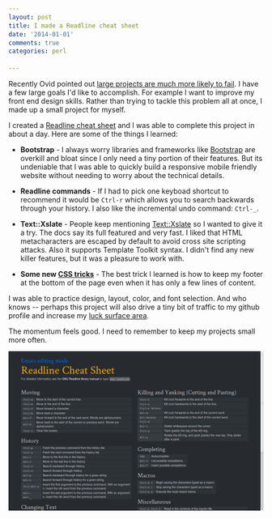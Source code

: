 ```yaml
---
layout: post
title: I made a Readline cheat sheet
date: '2014-01-01'
comments: true
categories: perl

---
```


Recently Ovid pointed out [large projects are much more likely to fail](http://blogs.perl.org/users/ovid/2014/01/ditching-a-language.html).
I have a few large goals I'd like to accomplish.  For example I want to improve
my front end design skills.  Rather than trying to tackle this problem all
at once, I made up a small project for myself.

I created a [Readline cheat sheet](http://readline.kablamo.org/emacs.html) and
I was able to complete this project in about a day.  Here are some
of the things I learned:

 * **Bootstrap** - I always worry libraries and frameworks like
[Bootstrap](http://getbootstrap.com) are overkill and bloat since I only need
a tiny portion of their features.  But its undeniable that I was able to quickly
build a responsive mobile friendly website without needing to worry about the
technical details.

 * **Readline commands** - If I had to pick one keyboad shortcut to recommend it
would be <code>Ctrl-r</code> which allows you to search backwards through your
history.  I also like the incremental undo command: <code>Ctrl-\_</code>.

 * **Text::Xslate** - People keep mentioning
[Text::Xslate](https://metacpan.org/pod/Text::Xslate) so I wanted to give it a try.
The docs say its full featured and very fast.  I liked that HTML metacharacters
are escaped by default to avoid cross site scripting attacks.  Also it supports
Template Toolkit syntax.  I didn't find any new killer features, but it was a
pleasure to work with.

 * **Some new [CSS tricks](http://helabs.com.br/blog/2014/01/21/prevent-common-problems-when-writing-css-from-scratch/)** -
The best trick I learned is how to keep my footer at the bottom of the page
even when it has only a few lines of content.

I was able to practice design, layout, color, and font selection.  And who
knows -- perhaps this project will also drive a tiny bit of traffic to my
github profile and increase my
[luck surface area](http://www.codusoperandi.com/posts/increasing-your-luck-surface-area).

The momentum feels good.  I need to remember to keep my projects small more often.

![x](/images/for-posts/2014-02-02.png)

